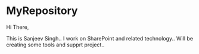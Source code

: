 # MyRepository

Hi There, 

This is Sanjeev Singh.. I work on SharePoint and related technology.. Will be creating some tools and supprt project..
